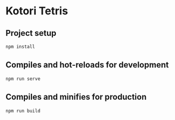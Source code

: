 # Kotori Tetris

## Project setup
```shell
npm install
```

## Compiles and hot-reloads for development
```shell
npm run serve
```

## Compiles and minifies for production
```shell
npm run build
```